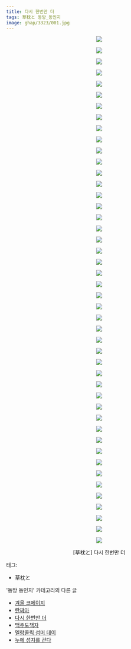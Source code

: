 ```yaml
---
title: 다시 한번만 더
tags: 草枕と 동방_동인지
image: ghap/3323/001.jpg
---
```

<div class="article">
<p style="text-align: center; clear: none; float: none;"><img src="{{ site.nasurl }}/ghap/3323/001.jpg"/></p>
<p style="text-align: center; clear: none; float: none;"><img src="{{ site.nasurl }}/ghap/3323/002.jpg"/></p>
<p style="text-align: center; clear: none; float: none;"><img src="{{ site.nasurl }}/ghap/3323/003.jpg"/></p>
<p style="text-align: center; clear: none; float: none;"><img src="{{ site.nasurl }}/ghap/3323/004.jpg"/></p>
<p style="text-align: center; clear: none; float: none;"><img src="{{ site.nasurl }}/ghap/3323/005.jpg"/></p>
<p style="text-align: center; clear: none; float: none;"><img src="{{ site.nasurl }}/ghap/3323/006.jpg"/></p>
<p style="text-align: center; clear: none; float: none;"><img src="{{ site.nasurl }}/ghap/3323/007.jpg"/></p>
<p style="text-align: center; clear: none; float: none;"><img src="{{ site.nasurl }}/ghap/3323/008.jpg"/></p>
<p style="text-align: center; clear: none; float: none;"><img src="{{ site.nasurl }}/ghap/3323/009.jpg"/></p>
<p style="text-align: center; clear: none; float: none;"><img src="{{ site.nasurl }}/ghap/3323/010.jpg"/></p>
<p style="text-align: center; clear: none; float: none;"><img src="{{ site.nasurl }}/ghap/3323/011.jpg"/></p>
<p style="text-align: center; clear: none; float: none;"><img src="{{ site.nasurl }}/ghap/3323/012.jpg"/></p>
<p style="text-align: center; clear: none; float: none;"><img src="{{ site.nasurl }}/ghap/3323/013.jpg"/></p>
<p style="text-align: center; clear: none; float: none;"><img src="{{ site.nasurl }}/ghap/3323/014.jpg"/></p>
<p style="text-align: center; clear: none; float: none;"><img src="{{ site.nasurl }}/ghap/3323/015.jpg"/></p>
<p style="text-align: center; clear: none; float: none;"><img src="{{ site.nasurl }}/ghap/3323/016.jpg"/></p>
<p style="text-align: center; clear: none; float: none;"><img src="{{ site.nasurl }}/ghap/3323/017.jpg"/></p>
<p style="text-align: center; clear: none; float: none;"><img src="{{ site.nasurl }}/ghap/3323/018.jpg"/></p>
<p style="text-align: center; clear: none; float: none;"><img src="{{ site.nasurl }}/ghap/3323/019.jpg"/></p>
<p style="text-align: center; clear: none; float: none;"><img src="{{ site.nasurl }}/ghap/3323/020.jpg"/></p>
<p style="text-align: center; clear: none; float: none;"><img src="{{ site.nasurl }}/ghap/3323/021.jpg"/></p>
<p style="text-align: center; clear: none; float: none;"><img src="{{ site.nasurl }}/ghap/3323/022.jpg"/></p>
<p style="text-align: center; clear: none; float: none;"><img src="{{ site.nasurl }}/ghap/3323/023.jpg"/></p>
<p style="text-align: center; clear: none; float: none;"><img src="{{ site.nasurl }}/ghap/3323/024.jpg"/></p>
<p style="text-align: center; clear: none; float: none;"><img src="{{ site.nasurl }}/ghap/3323/025.jpg"/></p>
<p style="text-align: center; clear: none; float: none;"><img src="{{ site.nasurl }}/ghap/3323/026.jpg"/></p>
<p style="text-align: center; clear: none; float: none;"><img src="{{ site.nasurl }}/ghap/3323/027.jpg"/></p>
<p style="text-align: center; clear: none; float: none;"><img src="{{ site.nasurl }}/ghap/3323/028.jpg"/></p>
<p style="text-align: center; clear: none; float: none;"><img src="{{ site.nasurl }}/ghap/3323/029.jpg"/></p>
<p style="text-align: center; clear: none; float: none;"><img src="{{ site.nasurl }}/ghap/3323/030.jpg"/></p>
<p style="text-align: center; clear: none; float: none;"><img src="{{ site.nasurl }}/ghap/3323/031.jpg"/></p>
<p style="text-align: center; clear: none; float: none;"><img src="{{ site.nasurl }}/ghap/3323/032.jpg"/></p>
<p style="text-align: center; clear: none; float: none;"><img src="{{ site.nasurl }}/ghap/3323/033.jpg"/></p>
<p style="text-align: center; clear: none; float: none;"><img src="{{ site.nasurl }}/ghap/3323/034.jpg"/></p>
<p style="text-align: center; clear: none; float: none;"><img src="{{ site.nasurl }}/ghap/3323/035.jpg"/></p>
<p style="text-align: center; clear: none; float: none;"><img src="{{ site.nasurl }}/ghap/3323/036.jpg"/></p>
<p style="text-align: center; clear: none; float: none;"><img src="{{ site.nasurl }}/ghap/3323/037.jpg"/></p>
<p style="text-align: center; clear: none; float: none;"><img src="{{ site.nasurl }}/ghap/3323/038.jpg"/></p>
<p style="text-align: center; clear: none; float: none;"><img src="{{ site.nasurl }}/ghap/3323/039.jpg"/></p>
<p style="text-align: center; clear: none; float: none;"><img src="{{ site.nasurl }}/ghap/3323/040.jpg"/></p>
<p style="text-align: center; clear: none; float: none;"><img src="{{ site.nasurl }}/ghap/3323/041.jpg"/></p>
<p style="text-align: center; clear: none; float: none;"><img src="{{ site.nasurl }}/ghap/3323/042.jpg"/></p>
<p style="text-align: center; clear: none; float: none;"><img src="{{ site.nasurl }}/ghap/3323/043.jpg"/></p>
<p style="text-align: center; clear: none; float: none;"><img src="{{ site.nasurl }}/ghap/3323/044.jpg"/></p>
<p style="text-align: center; clear: none; float: none;"><img src="{{ site.nasurl }}/ghap/3323/045.jpg"/></p>
<p style="text-align: center; clear: none; float: none;"><img src="{{ site.nasurl }}/ghap/3323/046.jpg"/></p>
<p style="text-align: center; clear: none; float: none;">[草枕と] 다시 한번만 더</p>
</div><div class="tagTrail">
<p>태그: </p>
<ul>
<li>草枕と</li>
</ul>
</div><div class="another">
<p>'동방 동인지' 카테고리의 다른 글</p>
<ul>
<li><a href="/2017-06-01-ghap_3325">겨울 코메이지</a></li>
<li><a href="/2017-06-01-ghap_3324">란쨔마</a></li>
<li><a href="/2017-06-01-ghap_3323">다시 한번만 더</a></li>
<li><a href="/2017-06-01-ghap_3322">백주도책자</a></li>
<li><a href="/2017-06-01-ghap_3321">멜랑콜릭 섬머 데이</a></li>
<li><a href="/2017-06-01-ghap_3320">누에 성지를 걷다</a></li>
</ul>
</div><div class="cb_module cb_fluid">
<div class="cb_wrt cb_profile">
</div><!-- commentList close -->
</div>